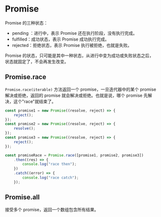 # Promise

Promise 的三种状态：

-   pending ：进行中，表示 Promise 还在执行阶段，没有执行完成。
-   fulfilled：成功状态，表示 Promise 成功执行完成。
-   rejected：拒绝状态，表示 Promise 执行被拒绝，也就是失败。

Promise 的状态，只可能是其中一种状态，从进行中变为成功或失败状态之后，状态就固定了，不会再发生改变。

## Promise.race

`Promise.race(iterable)` 方法返回一个 promise，一旦迭代器中的某个 promise 解决或拒绝，返回的 promise 就会解决或拒绝。也就是说，哪个 promise 先解决，这个"race"就结束了。

```js
const promise1 = new Promise((resolve, reject) => {
	reject();
});
const promise2 = new Promise((resolve, reject) => {
	resolve();
});
const promise3 = new Promise((resolve, reject) => {
	reject();
});

const promiseRace = Promise.race([promise1, promise2, promise3])
	.then((res) => {
		console.log("race then");
	})
	.catch((error) => {
		console.log("race catch");
	});
```

## Promise.all

接受多个 promise，返回一个数组包含所有结果。
